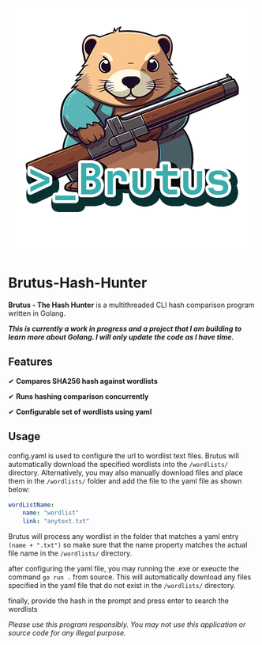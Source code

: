 ![Brutus](Brutus-500px.png)
# Brutus-Hash-Hunter
**Brutus - The Hash Hunter** is a multithreaded CLI hash comparison program written in Golang.

***This is currently a work in progress and a project that I am building to learn more about Golang. I will only update the code as I have time.***

## Features
✔ **Compares SHA256 hash against wordlists**

✔ **Runs hashing comparison concurrently**

✔ **Configurable set of wordlists using yaml**

## Usage
config.yaml is used to configure the url to wordlist text files. Brutus will automatically download the specified wordlists into the `/wordlists/` directory. Alternatively, you may also manually download files and place them in the `/wordlists/` folder and add the file to the yaml file as shown below:
```yaml
wordListName:
    name: "wordlist"
    link: "anytext.txt"
```
Brutus will process any wordlist in the folder that matches a yaml entry `(name + ".txt")` so make sure that the name property matches the actual file name in the `/wordlists/` directory.

after configuring the yaml file, you may running the .exe or exeucte the command `go run .` from source. This will automatically download any files specified in the yaml file that do not exist in the `/wordlists/` directory.

finally, provide the hash in the prompt and press enter to search the wordlists

*Please use this program responsibly. You may not use this application or source code for any illegal purpose.*


